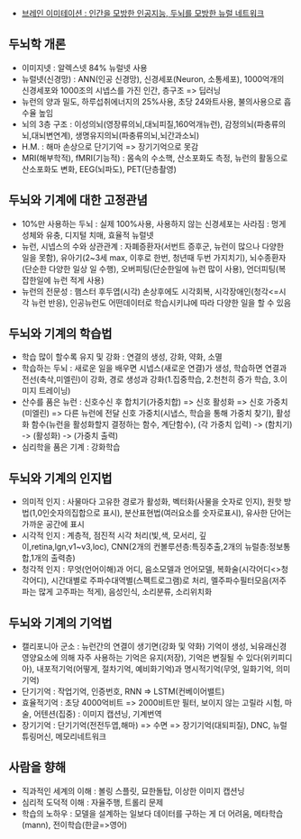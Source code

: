 - [브레인 이미테이션 : 인간을 모방한 인공지능, 두뇌를 모방한 뉴럴 네트워크](https://post.naver.com/viewer/postView.nhn?volumeNo=23492769&memberNo=22097819)

## 두뇌학 개론
  - 이미지넷 : 알렉스넷 84% 뉴럴넷 사용
  - 뉴럴넷(신경망) : ANN(인공 신경망), 신경세포(Neuron, 소통세포), 1000억개의 신경세포와 1000조의 시넵스를 가진 인간, 층구조 => 딥러닝
  - 뉴런의 양과 밀도, 하루섭취에너지의 25%사용, 초당 24와트사용, 불의사용으로 흡수율 높임
  - 뇌의 3층 구조 : 이성의뇌(영장류의뇌,대뇌피질,160억개뉴런), 감정의뇌(파충류의뇌,대뇌변연계), 생명유지의뇌(파충류의뇌,뇌간과소뇌)
  - H.M. : 해마 손상으로 단기기억 => 장기기억으로 못감
  - MRI(해부학적), fMRI(기능적) : 몸속의 수소핵, 산소포화도 측정, 뉴런의 활동으로 산소포화도 변화, EEG(뇌파도), PET(단층촬영)
  
## 두뇌와 기계에 대한 고정관념
  - 10%만 사용하는 두뇌 : 실제 100%사용, 사용하지 않는 신경세포는 사라짐 : 멍게성체와 유충, 디지털 치매, 효율적 뉴럴넷
  - 뉴런, 시넵스의 수와 상관관계 : 자폐증환자(서번트 증후군, 뉴런이 많으나 다양한 일을 못함), 유아기(2~3세 max, 이후로 한번, 청년때 두번 가지치기), 뇌수종환자(단순한 다양한 일상 일 수행), 오버피팅(단순한일에 뉴런 많이 사용), 언더피팅(복잡한일에 뉴런 적게 사용)
  - 뉴런의 전문성 : 햄스터 후두엽(시각) 손상후에도 시각회복, 시각장애인(청각<=시각 뉴런 반응), 인공뉴런도 어떤데이터로 학습시키냐에 따라 다양한 일을 할 수 있음
  
## 두뇌와 기계의 학습법
  - 학습 많이 할수록 유지 및 강화 : 연결의 생성, 강화, 약화, 소멸
  - 학습하는 두뇌 : 새로운 일을 배우면 시넵스(새로운 연결)가 생성, 학습하면 연결과 전선(축삭,미엘린)이 강화, 경로 생성과 강화(1.집중학습, 2.천천히 증가 학습, 3.이미지 트레이닝)
  - 산수를 품은 뉴런 : 신호수신 후 합치기(가중치합) => 신호 활성화 => 신호 가중치(미엘린) => 다른 뉴런에 전달 신호 가중치(시냅스, 학습을 통해 가중치 찾기), 활성화 함수(뉴런을 활성화할지 결정하는 함수, 계단함수), (각 가중치 입력) -> (함치기) -> (활성화) -> (가중치 출력)
  - 심리학을 품은 기계 : 강화학습

## 두뇌와 기계의 인지법
  - 의미적 인지 : 사물마다 고유한 경로가 활성화, 벡터화(사물을 숫자로 인지), 원핫 방법(1,0인숫자의집합으로 표시), 분산표현법(여러요소를 숫자로표시), 유사한 단어는 가까운 공간에 표시
  - 시각적 인지 : 계층적, 점진적 시각 처리(빛,색, 모서리, 깊이,retina,lgn,v1~v3,loc), CNN(2개의 컨볼루션층:특징추출,2개의 뉴럴층:정보통합,1개의 출력층)
  - 청각적 인지 : 무엇(언어이해)과 어디, 음소모델과 언어모델, 복화술(시각어디<>청각어디), 시간대별로 주파수대역별(스펙트로그램)로 처리, 멜주파수필터모음(저주파는 많게 고주파는 적게), 음성인식, 소리분류, 소리위치화
  
## 두뇌와 기계의 기억법
  - 캘리포니아 군소 : 뉴런간의 연결이 생기면(강화 및 약화) 기억이 생성, 뇌유래신경영양요소에 의해 자주 사용하는 기억은 유지(저장), 기억은 변질될 수 있다(위키피디아), 내포적기억(어떻게, 절차기억, 예비화기억)과 명시적기억(무엇, 일화기억, 의미기억)
  - 단기기억 : 작업기억, 인증번호, RNN => LSTM(컨베이어밸트)
  - 효율적기억 : 초당 4000억비트 => 2000비트만 필터, 보이지 않는 고릴라 시험, 마술, 어텐션(집중) : 이미지 캡션닝, 기계번역
  - 장기기억 : 단기기억(전전두엽,해마) => 수면 => 장기기억(대되피질), DNC, 뉴럴튜링머신, 메모리네트워크
  
## 사람을 향해
  - 직과적인 세계의 이해 : 볼링 스플릿, 묘한돌탑, 이상한 이미지 캡션닝
  - 심리적 도덕적 이해 : 자율주행, 트롤리 문제
  - 학습의 노하우 : 모델을 설계하는 일보다 데이터를 구하는 게 더 어려움, 메타학습(mann), 전이학습(한글=>영어)
